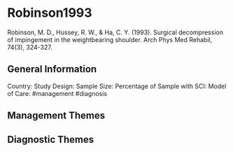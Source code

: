 # Robinson1993
Robinson, M. D., Hussey, R. W., & Ha, C. Y. (1993). Surgical decompression of impingement in the weightbearing shoulder. Arch Phys Med Rehabil, 74(3), 324-327. 

## General Information
Country: 
Study Design: 
Sample Size: 
Percentage of Sample with SCI:
Model of Care: #management #diagnosis

## Management Themes


## Diagnostic Themes

